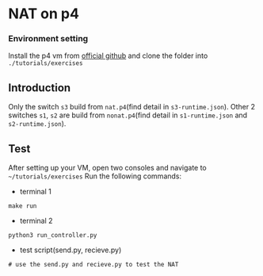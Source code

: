 # NAT on p4

### Environment setting

Install the p4 vm from [official github](https://github.com/p4lang/tutorials) and clone the folder into `./tutorials/exercises`


## Introduction

Only the switch `s3` build from `nat.p4`(find detail in `s3-runtime.json`). Other 2 switches `s1`, `s2` are build from `nonat.p4`(find detail in `s1-runtime.json` and `s2-runtime.json`).  

## Test
After setting up your VM, open two consoles and navigate to `~/tutorials/exercises` Run the following commands:

- terminal 1
```
make run
```

- terminal 2
```
python3 run_controller.py
```

- test script(send.py, recieve.py)
```
# use the send.py and recieve.py to test the NAT
```
